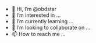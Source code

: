 - 👋 Hi, I’m @obdstar
- 👀 I’m interested in ...
- 🌱 I’m currently learning ...
- 💞️ I’m looking to collaborate on ...
- 📫 How to reach me ...

<!---
obdstar/obdstar is a ✨ special ✨ repository because its `README.md` (this file) appears on your GitHub profile.
You can click the Preview link to take a look at your changes.
--->
